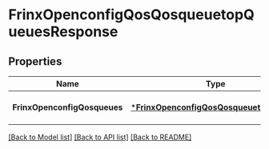 # FrinxOpenconfigQosQosqueuetopQueuesResponse

## Properties
Name | Type | Description | Notes
------------ | ------------- | ------------- | -------------
**FrinxOpenconfigQosqueues** | [***FrinxOpenconfigQosQosqueuetopQueues**](frinx.openconfig.qos.qosqueuetop.Queues.md) |  | [optional] [default to null]

[[Back to Model list]](../README.md#documentation-for-models) [[Back to API list]](../README.md#documentation-for-api-endpoints) [[Back to README]](../README.md)


